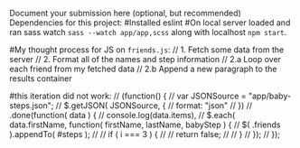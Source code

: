 Document your submission here (optional, but recommended)
Dependencies for this project:
#Installed eslint
#On local server loaded and ran sass watch `sass --watch app/app,scss` along with localhost `npm start`. 

#My thought process for JS on `friends.js`:
// 1. Fetch some data from the server
// 2. Format all of the names and step information
// 2.a Loop over each friend from my fetched data
// 2.b Append a new paragraph to the results container

#this iteration did not work: 
// (function() {
//   var JSONSource = "app/baby-steps.json";
//   $.getJSON( JSONSource, {
//     format: "json"
//   })
//     .done(function( data ) {
//         console.log(data.items),
//       $.each( data.firstName, function( firstName, lastName, babyStep ) {
//         $( .friends ).appendTo( #steps );
//         // if ( i === 3 ) {
//         //   return false;
//         // }
//       });
//     });